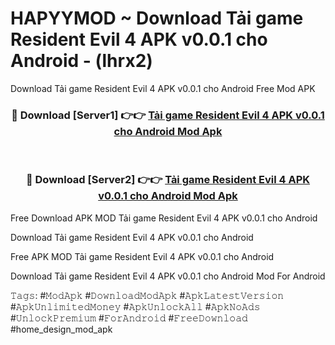 # HAPYYMOD ~ Download Tải game Resident Evil 4 APK v0.0.1 cho Android - (lhrx2)
Download Tải game Resident Evil 4 APK v0.0.1 cho Android Free Mod APK

<div align="center">
<h3>🔴 Download [Server1] 👉👉 <a href="https://apk-comot.site?title=Tải_game_Resident_Evil_4_APK_v0.0.1_cho_Android">Tải game Resident Evil 4 APK v0.0.1 cho Android Mod Apk</a></h3><br>

<h3>🔴 Download [Server2] 👉👉 <a href="https://apk-comot.site?title=Tải_game_Resident_Evil_4_APK_v0.0.1_cho_Android">Tải game Resident Evil 4 APK v0.0.1 cho Android Mod Apk</a></h3>
</div>


Free Download APK MOD Tải game Resident Evil 4 APK v0.0.1 cho Android

Download Tải game Resident Evil 4 APK v0.0.1 cho Android 

Free APK MOD Tải game Resident Evil 4 APK v0.0.1 cho Android 

Download Tải game Resident Evil 4 APK v0.0.1 cho Android Mod For Android

𝚃𝚊𝚐𝚜: #𝙼𝚘𝚍𝙰𝚙𝚔 #𝙳𝚘𝚠𝚗𝚕𝚘𝚊𝚍𝙼𝚘𝚍𝙰𝚙𝚔 #𝙰𝚙𝚔𝙻𝚊𝚝𝚎𝚜𝚝𝚅𝚎𝚛𝚜𝚒𝚘𝚗 #𝙰𝚙𝚔𝚄𝚗𝚕𝚒𝚖𝚒𝚝𝚎𝚍𝙼𝚘𝚗𝚎𝚢 #𝙰𝚙𝚔𝚄𝚗𝚕𝚘𝚌𝚔𝙰𝚕𝚕 #𝙰𝚙𝚔𝙽𝚘𝙰𝚍𝚜 #𝚄𝚗𝚕𝚘𝚌𝚔𝙿𝚛𝚎𝚖𝚒𝚞𝚖 #𝙵𝚘𝚛𝙰𝚗𝚍𝚛𝚘𝚒𝚍 #𝙵𝚛𝚎𝚎𝙳𝚘𝚠𝚗𝚕𝚘𝚊𝚍 #home_design_mod_apk
